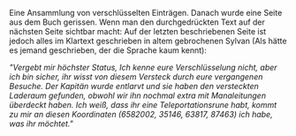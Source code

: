 Eine Ansammlung von verschlüsselten Einträgen. Danach wurde eine Seite aus dem Buch gerissen. Wenn man den durchgedrückten Text auf der nächsten Seite sichtbar macht: Auf der letzten beschriebenen Seite ist jedoch alles im Klartext geschrieben in altem gebrochenen Sylvan (Als hätte es jemand geschrieben, der die Sprache kaum kennt):

*"Vergebt mir höchster Status, Ich kenne eure Verschlüsselung nicht, aber ich bin sicher, ihr wisst von diesem Versteck durch eure vergangenen Besuche. Der Kapitän wurde entlarvt und sie haben den versteckten Laderaum gefunden, obwohl wir ihn nochmal extra mit Manaleitungen überdeckt haben.
Ich weiß, dass ihr eine Teleportationsrune habt, kommt zu mir an diesen Koordinaten (6582002, 35146, 63817, 87463) ich habe, was ihr möchtet."*